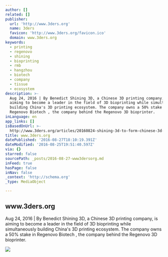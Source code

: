 ```yaml
---
author: []
related: []
publisher:
  url: 'http://www.3ders.org'
  name: 3ders
  favicon: 'http://www.3ders.org/favicon.ico'
  domain: www.3ders.org
keywords:
  - printing
  - regenovo
  - shining
  - bioprinting
  - rmb
  - hangzhou
  - biotech
  - company
  - tissue
  - ecosystem
description: >-
  Aug 24, 2016 | By Benedict Shining 3D, a Chinese 3D printing company, is
  aiming to become a leader in the field of 3D bioprinting while simultaneously
  building China's 3D printing ecosystem. The company owns a 50% stake in
  Regenovo Biotech , the company behind the Regenovo 3D bioprinter.
inLanguage: en
app_links: []
isBasedOnUrl: >-
  http://www.3ders.org/articles/20160824-shining-3d-to-form-chinese-3d-printing-ecosystem-aims-to-become-3d-bioprinting-leader.html
title: www.3ders.org
datePublished: '2016-08-27T18:10:19.391Z'
dateModified: '2016-08-25T19:51:40.597Z'
via: {}
starred: false
sourcePath: _posts/2016-08-27-www3dersorg.md
inFeed: true
hasPage: false
inNav: false
_context: 'http://schema.org'
_type: MediaObject

---
```

<article style=""><h1>www.3ders.org</h1><p>Aug 24, 2016 | By Benedict Shining 3D, a Chinese 3D printing company, is aiming to become a leader in the field of 3D bioprinting while simultaneously building China's 3D printing ecosystem. The company owns a 50% stake in Regenovo Biotech , the company behind the Regenovo 3D bioprinter.</p><img src="http://www.3ders.org/images2016/shining-3d-form-chinese-3d-printing-ecosystem-aims-become-3d-bioprinting-leader-2.jpg" /></article>